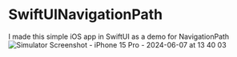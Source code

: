 # SwiftUINavigationPath
I made this simple iOS app in SwiftUI as a demo for NavigationPath
![Simulator Screenshot - iPhone 15 Pro - 2024-06-07 at 13 40 03](https://github.com/angelosstaboulis/SwiftUINavigationPath/assets/79055304/1cf436f6-9378-40ee-b2d5-2fc29774d7d6)
